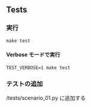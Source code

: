 ## Tests

### 実行

`make test`

#### Verbose モードで実行

`TEST_VERBOSE=1 make test`

### テストの追加

/tests/scenario_01.py に追加する

